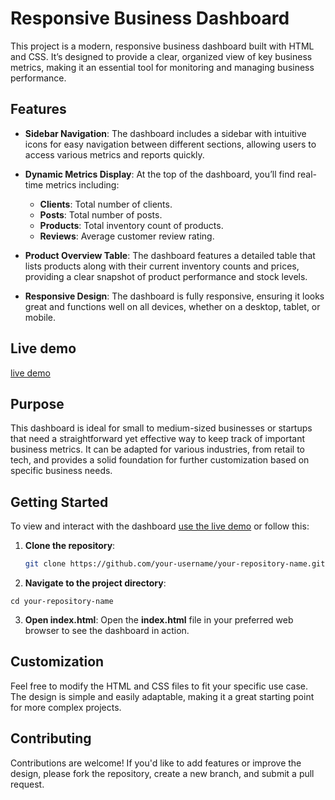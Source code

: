 # Responsive Business Dashboard

This project is a modern, responsive business dashboard built with HTML and CSS. It’s designed to provide a clear, organized view of key business metrics, making it an essential tool for monitoring and managing business performance.

## Features

- **Sidebar Navigation**: The dashboard includes a sidebar with intuitive icons for easy navigation between different sections, allowing users to access various metrics and reports quickly.
  
- **Dynamic Metrics Display**: At the top of the dashboard, you’ll find real-time metrics including:
  - **Clients**: Total number of clients.
  - **Posts**: Total number of posts.
  - **Products**: Total inventory count of products.
  - **Reviews**: Average customer review rating.

- **Product Overview Table**: The dashboard features a detailed table that lists products along with their current inventory counts and prices, providing a clear snapshot of product performance and stock levels.

- **Responsive Design**: The dashboard is fully responsive, ensuring it looks great and functions well on all devices, whether on a desktop, tablet, or mobile.

## Live demo

[live demo](https://uyadsb.github.io/dashboard-site)

## Purpose

This dashboard is ideal for small to medium-sized businesses or startups that need a straightforward yet effective way to keep track of important business metrics. It can be adapted for various industries, from retail to tech, and provides a solid foundation for further customization based on specific business needs.


## Getting Started

To view and interact with the dashboard [use the live demo](https://uyadsb.github.io/dashboard-site) or follow this:

1. **Clone the repository**:
   ```bash
   git clone https://github.com/your-username/your-repository-name.git

2. **Navigate to the project directory**:
```
cd your-repository-name
```

3. **Open index.html**:
Open the **index.html** file in your preferred web browser to see the dashboard in action.


## Customization

Feel free to modify the HTML and CSS files to fit your specific use case. The design is simple and easily adaptable, making it a great starting point for more complex projects.

## Contributing

Contributions are welcome! If you'd like to add features or improve the design, please fork the repository, create a new branch, and submit a pull request.
